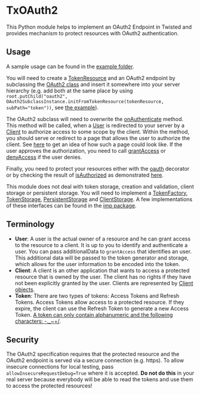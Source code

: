 # TxOAuth2
This Python module helps to implement an OAuth2 Endpoint in Twisted and provides mechanism to protect resources with OAuth2 authentication.

## Usage

A sample usage can be found in the [example folder](https://github.com/Abestanis/TxOauth2/blob/master/example/main.py).

You will need to create a [TokenResource](https://github.com/Abestanis/TxOauth2/blob/master/oauth2/token.py#L105) and an OAuth2 endpoint by subclassing the [OAuth2 class](https://github.com/Abestanis/TxOauth2/blob/master/oauth2/resource.py#L13)
and insert it somewhere into your server hierarchy (e.g. add both at the same place by using ```root.putChild("oauth2", OAuth2SubclassInstance.initFromTokenResource(tokenResource, subPath="token"))```, see [the example](https://github.com/Abestanis/TxOauth2/blob/master/example/main.py#L182)).

The OAuth2 subclass will need to overwrite the [onAuthenticate](https://github.com/Abestanis/TxOauth2/blob/master/txoauth2/resource.py#L118) method.
This method will be called, when a [User](#terminology) is redirected to your server by a [Client](#terminology) to authorize access to some scope by the client.
Within the method, you should serve or redirect to a page that allows the user to authorize the client.
See [here](https://www.oauth.com/oauth2-servers/scope/user-interface/) to get an idea of how such a page could look like.
If the user approves the authorization, you need to call [grantAccess](https://github.com/Abestanis/TxOauth2/blob/master/txoauth2/resource.py#L165)
or [denyAccess](https://github.com/Abestanis/TxOauth2/blob/master/txoauth2/resource.py#L148) if the user denies.

Finally, you need to protect your resources either with the [oauth](https://github.com/Abestanis/TxOauth2/blob/master/txoauth2/__init__.py#L47)
decorator or by checking the result of [isAuthorized](https://github.com/Abestanis/TxOauth2/blob/master/txoauth2/__init__.py#L20)
as demonstrated [here](https://github.com/Abestanis/TxOauth2/blob/master/example/main.py#L36).

This module does not deal with token storage, creation and validation, client storage or persistent storage.
You will need to implement a [TokenFactory](https://github.com/Abestanis/TxOauth2/blob/master/txoauth2/token.py#L12),
[TokenStorage](https://github.com/Abestanis/TxOauth2/blob/master/txoauth2/token.py#L30),
[PersistentStorage](https://github.com/Abestanis/TxOauth2/blob/master/txoauth2/token.py#L76) and
[ClientStorage](https://github.com/Abestanis/TxOauth2/blob/master/txoauth2/clients.py#L5).
A few implementations of these interfaces can be found in the [imp package](https://github.com/Abestanis/TxOauth2/blob/master/txoauth2/imp.py).

## Terminology

* __User__: A user is the actual owner of a resource and he can grant access to the resource to a client. It is up to you to identify and authenticate a user. You can pass additionalData to ```grantAccess``` that identifies an user. This additional data will be passed to the token generator and storage, which allows for the user information to be encoded into the token.
* __Client__: A client is an other application that wants to access a protected resource that is owned by the user. The client has no rights if they have not been explicitly granted by the user. Clients are represented by [Client objects](https://github.com/Abestanis/TxOauth2/blob/master/txoauth2/clients.py#L21).
* __Token__: There are two types of tokens: Access Tokens and Refresh Tokens. Access Tokens allow access to a protected resource. If they expire, the client can use the Refresh Token to generate a new Access Token. [A token can only contain alphanumeric and the following characters: -._~+/](https://www.oauth.com/oauth2-servers/access-tokens/access-token-response/#token).

## Security

The OAuth2 specification requires that the protected resource and the OAuth2 endpoint is served via a secure connection (e.g. https).
To allow insecure connections for local testing, pass ```allowInsecureRequestDebug=True``` where it is accepted.
__Do not do this__ in your real server because everybody will be able to read the tokens and use them to access the protected resources!
